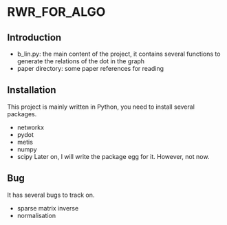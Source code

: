 # RWR_FOR_ALGO
## Introduction
* b_lin.py: the main content of the project, it contains several functions to generate the relations of the dot in the graph
* paper directory: some paper references for reading

## Installation
This project is mainly written in Python, you need to install several packages.
* networkx
* pydot
* metis
* numpy
* scipy
Later on, I will write the package egg for it. However, not now.

## Bug
It has several bugs to track on.
* sparse matrix inverse
* normalisation
